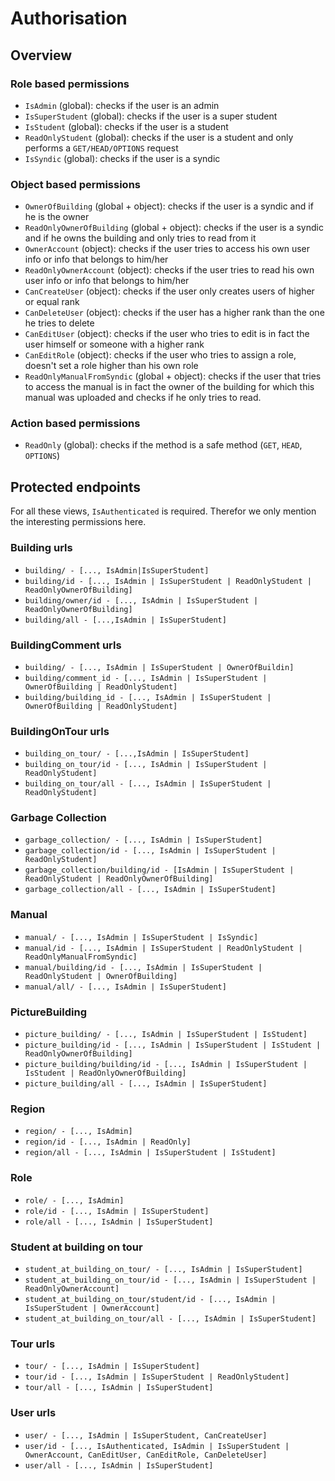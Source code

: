 # Authorisation

## Overview

### Role based permissions

- `IsAdmin` (global): checks if the user is an admin
- `IsSuperStudent` (global): checks if the user is a super student
- `IsStudent` (global): checks if the user is a student
- `ReadOnlyStudent` (global): checks if the user is a student and only performs a `GET/HEAD/OPTIONS` request
- `IsSyndic` (global): checks if the user is a syndic

### Object based permissions

- `OwnerOfBuilding` (global + object): checks if the user is a syndic and if he is the owner
- `ReadOnlyOwnerOfBuilding` (global + object): checks if the user is a syndic and if he owns the building and only tries
  to read from it
- `OwnerAccount` (object): checks if the user tries to access his own user info or info that belongs to him/her
- `ReadOnlyOwnerAccount` (object): checks if the user tries to read his own user info or info that belongs to him/her
- `CanCreateUser` (object): checks if the user only creates users of higher or equal rank
- `CanDeleteUser` (object): checks if the user has a higher rank than the one he tries to delete
- `CanEditUser` (object): checks if the user who tries to edit is in fact the user himself or someone with a higher rank
- `CanEditRole` (object): checks if the user who tries to assign a role, doesn't set a role higher than his own role
- `ReadOnlyManualFromSyndic` (global + object): checks if the user that tries to access the manual is in fact the owner of the
  building for which this manual was uploaded and checks if he only tries to read.

### Action based permissions

- `ReadOnly` (global): checks if the method is a safe method (`GET`, `HEAD`, `OPTIONS`)

## Protected endpoints

For all these views, `IsAuthenticated` is required. Therefor we only mention the interesting permissions here.

### Building urls

- `building/ - [..., IsAdmin|IsSuperStudent]`
- `building/id - [..., IsAdmin | IsSuperStudent | ReadOnlyStudent | ReadOnlyOwnerOfBuilding]`
- `building/owner/id - [..., IsAdmin | IsSuperStudent | ReadOnlyOwnerOfBuilding]`
- `building/all - [...,IsAdmin | IsSuperStudent]`

### BuildingComment urls

- `building/ - [..., IsAdmin | IsSuperStudent | OwnerOfBuildin]`
- `building/comment_id - [..., IsAdmin | IsSuperStudent | OwnerOfBuilding | ReadOnlyStudent]`
- `building/building_id - [..., IsAdmin | IsSuperStudent | OwnerOfBuilding | ReadOnlyStudent]`

### BuildingOnTour urls

- `building_on_tour/ - [...,IsAdmin | IsSuperStudent]`
- `building_on_tour/id - [..., IsAdmin | IsSuperStudent | ReadOnlyStudent]`
- `building_on_tour/all - [..., IsAdmin | IsSuperStudent | ReadOnlyStudent]`

### Garbage Collection

- `garbage_collection/ - [..., IsAdmin | IsSuperStudent]`
- `garbage_collection/id - [..., IsAdmin | IsSuperStudent | ReadOnlyStudent]`
- `garbage_collection/building/id - [IsAdmin | IsSuperStudent | ReadOnlyStudent | ReadOnlyOwnerOfBuilding]`
- `garbage_collection/all - [..., IsAdmin | IsSuperStudent]`

### Manual

- `manual/ - [..., IsAdmin | IsSuperStudent | IsSyndic]`
- `manual/id - [..., IsAdmin | IsSuperStudent | ReadOnlyStudent | ReadOnlyManualFromSyndic]`
- `manual/building/id - [..., IsAdmin | IsSuperStudent | ReadOnlyStudent | OwnerOfBuilding]`
- `manual/all/ - [..., IsAdmin | IsSuperStudent]`

### PictureBuilding

- `picture_building/ - [..., IsAdmin | IsSuperStudent | IsStudent]`
- `picture_building/id - [..., IsAdmin | IsSuperStudent | IsStudent | ReadOnlyOwnerOfBuilding]`
- `picture_building/building/id - [..., IsAdmin | IsSuperStudent | IsStudent | ReadOnlyOwnerOfBuilding]`
- `picture_building/all - [..., IsAdmin | IsSuperStudent]`

### Region

- `region/ - [..., IsAdmin]`
- `region/id - [..., IsAdmin | ReadOnly]`
- `region/all - [..., IsAdmin | IsSuperStudent | IsStudent]`

### Role

- `role/ - [..., IsAdmin]`
- `role/id - [..., IsAdmin | IsSuperStudent]`
- `role/all - [..., IsAdmin | IsSuperStudent]`

### Student at building on tour

- `student_at_building_on_tour/ - [..., IsAdmin | IsSuperStudent]`
- `student_at_building_on_tour/id - [..., IsAdmin | IsSuperStudent | ReadOnlyOwnerAccount]`
- `student_at_building_on_tour/student/id - [..., IsAdmin | IsSuperStudent | OwnerAccount]`
- `student_at_building_on_tour/all - [..., IsAdmin | IsSuperStudent]`

### Tour urls

- `tour/ - [..., IsAdmin | IsSuperStudent]`
- `tour/id - [..., IsAdmin | IsSuperStudent | ReadOnlyStudent]`
- `tour/all - [..., IsAdmin | IsSuperStudent]`

### User urls

- `user/ - [..., IsAdmin | IsSuperStudent, CanCreateUser]`
- `user/id - [..., IsAuthenticated, IsAdmin | IsSuperStudent | OwnerAccount, CanEditUser, CanEditRole, CanDeleteUser]`
- `user/all - [..., IsAdmin | IsSuperStudent]`